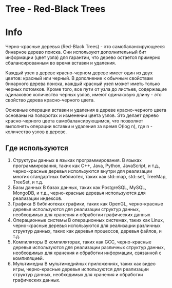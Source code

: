 # Tree - Red-Black Trees


# Info
Черно-красные деревья (Red-Black Trees) - это самобалансирующееся бинарное дерево поиска. 
Они используют дополнительный бит информации (цвет узла) для гарантии, 
что дерево остается примерно сбалансированным во время вставки и удаления.

Каждый узел в дереве красно-черном дереве имеет один из двух цветов: красный или черный. 
В дополнение к обычным свойствам бинарного дерева поиска, каждый красный узел может иметь только черных потомков. 
Кроме того, все пути от узла до листьев, содержащие одинаковое количество черных узлов, 
имеют одинаковую длину - это свойство дерева красно-черного цвета.

Основные операции вставки и удаления в дереве красно-черного цвета основаны на поворотах и изменении цвета узлов. 
Это делает дерево красно-черного цвета самобалансирующимся, что позволяет выполнять операции вставки и удаления за время O(log n), где n - количество узлов в дереве.


## Где используются
1. Структуры данных в языках программирования. 
В языках программирования, таких как C++, Java, Python, JavaScript, и т.д., 
черно-красные деревья используются внутри для реализации многих стандартных библиотек, таких как std::map, std::set, TreeMap, TreeSet, и т.д.
2. Базы данных
В базах данных, таких как PostgreSQL, MySQL, MongoDB, и т.д., черно-красные деревья используются для реализации индексов.
3. Графика
В библиотеках графики, таких как OpenGL, черно-красные деревья используются для реализации структур данных, 
необходимых для хранения и обработки графических данных
4. Операционные системы
В операционных системах, таких как Linux, черно-красные деревья используются для реализации различных структур данных, 
таких как деревья процессов, деревья файлов, и т.д.
5. Компиляторы
В компиляторах, таких как GCC, черно-красные деревья используются для реализации различных структур данных, 
необходимых для хранения и обработки информации, связанной с компиляцией.
6. Мультимедиа
В мультимедийных приложениях, таких как видео игры, черно-красные деревья используются для реализации структур данных, 
необходимых для хранения и обработки графических данных.